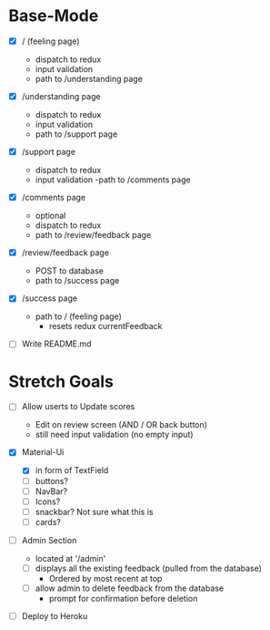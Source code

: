 # Base-Mode

- [X] / (feeling page)
  - dispatch to redux
  - input validation
  - path to /understanding page

- [X] /understanding page
  - dispatch to redux
  - input validation
  - path to /support page

- [X] /support page
  - dispatch to redux
  - input validation
  -path to /comments page

- [X] /comments page
  - optional
  - dispatch to redux
  - path to /review/feedback page

- [X] /review/feedback page
  - POST to database
  - path to /success page

- [X] /success page
  - path to / (feeling page)
    - resets redux currentFeedback

- [ ] Write README.md

# Stretch Goals

- [ ] Allow userts to Update scores
  - Edit on review screen (AND / OR back button)
  - still need input validation (no empty input)

- [X] Material-Ui
  - [X] in form of TextField
  - [ ] buttons?
  - [ ] NavBar?
  - [ ] Icons?
  - [ ] snackbar? Not sure what this is
  - [ ] cards?

- [ ] Admin Section
  - located at '/admin'
  - [ ] displays all the existing feedback (pulled from the database)
    - Ordered by most recent at top
  - [ ] allow admin to delete feedback from the database
    - prompt for confirmation before deletion

- [ ] Deploy to Heroku